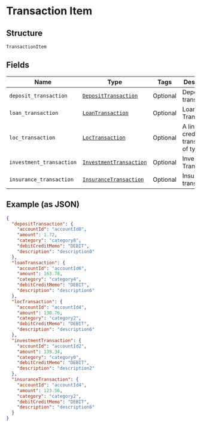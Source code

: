
# Transaction Item

## Structure

`TransactionItem`

## Fields

| Name | Type | Tags | Description |
|  --- | --- | --- | --- |
| `deposit_transaction` | [`DepositTransaction`](../../doc/models/deposit-transaction.md) | Optional | Deposit transaction |
| `loan_transaction` | [`LoanTransaction`](../../doc/models/loan-transaction.md) | Optional | Loan Transaction |
| `loc_transaction` | [`LocTransaction`](../../doc/models/loc-transaction.md) | Optional | A line of credit transaction of type |
| `investment_transaction` | [`InvestmentTransaction`](../../doc/models/investment-transaction.md) | Optional | Investment Transactions |
| `insurance_transaction` | [`InsuranceTransaction`](../../doc/models/insurance-transaction.md) | Optional | Insurance transactions |

## Example (as JSON)

```json
{
  "depositTransaction": {
    "accountId": "accountId0",
    "amount": 1.72,
    "category": "category8",
    "debitCreditMemo": "DEBIT",
    "description": "description0"
  },
  "loanTransaction": {
    "accountId": "accountId6",
    "amount": 163.78,
    "category": "category4",
    "debitCreditMemo": "DEBIT",
    "description": "description6"
  },
  "locTransaction": {
    "accountId": "accountId4",
    "amount": 130.76,
    "category": "category2",
    "debitCreditMemo": "DEBIT",
    "description": "description6"
  },
  "investmentTransaction": {
    "accountId": "accountId2",
    "amount": 139.34,
    "category": "category0",
    "debitCreditMemo": "DEBIT",
    "description": "description2"
  },
  "insuranceTransaction": {
    "accountId": "accountId4",
    "amount": 123.56,
    "category": "category2",
    "debitCreditMemo": "DEBIT",
    "description": "description6"
  }
}
```

